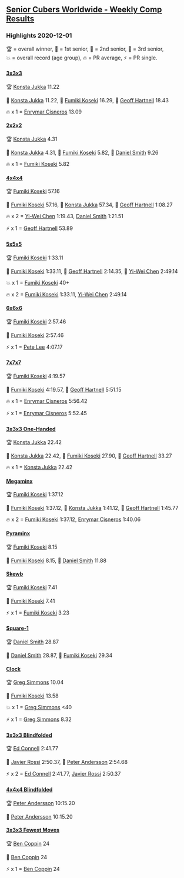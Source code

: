 <style>table {white-space: nowrap;}</style>

## [Senior Cubers Worldwide - Weekly Comp Results](/scw-comp/results/)
### Highlights 2020-12-01

<span style="white-space: nowrap;">🏆 = overall winner</span>, <span style="white-space: nowrap;">🥇 = 1st senior</span>, <span style="white-space: nowrap;">🥈 = 2nd senior</span>, <span style="white-space: nowrap;">🥉 = 3rd senior</span>, <span style="white-space: nowrap;">💥 = overall record (age group)</span>, <span style="white-space: nowrap;">🔥 = PR average</span>, <span style="white-space: nowrap;">⚡ = PR single</span>.

#### [3x3x3](333.md)

<span style="white-space: nowrap;">🏆 [Konsta Jukka](../../persons/konsta_jukka/333.md) 11.22</span>

<span style="white-space: nowrap;">🥇 [Konsta Jukka](../../persons/konsta_jukka/333.md) 11.22</span>, <span style="white-space: nowrap;">🥈 [Fumiki Koseki](../../persons/fumiki_koseki/333.md) 16.29</span>, <span style="white-space: nowrap;">🥉 [Geoff Hartnell](../../persons/geoff_hartnell/333.md) 18.43</span>

🔥 x 1 = <span style="white-space: nowrap;">[Enrymar Cisneros](../../persons/enrymar_cisneros/333.md) 13.09</span>

#### [2x2x2](222.md)

<span style="white-space: nowrap;">🏆 [Konsta Jukka](../../persons/konsta_jukka/222.md) 4.31</span>

<span style="white-space: nowrap;">🥇 [Konsta Jukka](../../persons/konsta_jukka/222.md) 4.31</span>, <span style="white-space: nowrap;">🥈 [Fumiki Koseki](../../persons/fumiki_koseki/222.md) 5.82</span>, <span style="white-space: nowrap;">🥉 [Daniel Smith](../../persons/daniel_smith/222.md) 9.26</span>

🔥 x 1 = <span style="white-space: nowrap;">[Fumiki Koseki](../../persons/fumiki_koseki/222.md) 5.82</span>

#### [4x4x4](444.md)

<span style="white-space: nowrap;">🏆 [Fumiki Koseki](../../persons/fumiki_koseki/444.md) 57.16</span>

<span style="white-space: nowrap;">🥇 [Fumiki Koseki](../../persons/fumiki_koseki/444.md) 57.16</span>, <span style="white-space: nowrap;">🥈 [Konsta Jukka](../../persons/konsta_jukka/444.md) 57.34</span>, <span style="white-space: nowrap;">🥉 [Geoff Hartnell](../../persons/geoff_hartnell/444.md) 1:08.27</span>

🔥 x 2 = <span style="white-space: nowrap;">[Yi-Wei Chen](../../persons/yi_wei_chen/444.md) 1:19.43</span>, <span style="white-space: nowrap;">[Daniel Smith](../../persons/daniel_smith/444.md) 1:21.51</span>

⚡ x 1 = <span style="white-space: nowrap;">[Geoff Hartnell](../../persons/geoff_hartnell/444.md) 53.89</span>

#### [5x5x5](555.md)

<span style="white-space: nowrap;">🏆 [Fumiki Koseki](../../persons/fumiki_koseki/555.md) 1:33.11</span>

<span style="white-space: nowrap;">🥇 [Fumiki Koseki](../../persons/fumiki_koseki/555.md) 1:33.11</span>, <span style="white-space: nowrap;">🥈 [Geoff Hartnell](../../persons/geoff_hartnell/555.md) 2:14.35</span>, <span style="white-space: nowrap;">🥉 [Yi-Wei Chen](../../persons/yi_wei_chen/555.md) 2:49.14</span>

💥 x 1 = <span style="white-space: nowrap;">[Fumiki Koseki](../../persons/fumiki_koseki/555.md) 40+</span>

🔥 x 2 = <span style="white-space: nowrap;">[Fumiki Koseki](../../persons/fumiki_koseki/555.md) 1:33.11</span>, <span style="white-space: nowrap;">[Yi-Wei Chen](../../persons/yi_wei_chen/555.md) 2:49.14</span>

#### [6x6x6](666.md)

<span style="white-space: nowrap;">🏆 [Fumiki Koseki](../../persons/fumiki_koseki/666.md) 2:57.46</span>

<span style="white-space: nowrap;">🥇 [Fumiki Koseki](../../persons/fumiki_koseki/666.md) 2:57.46</span>

⚡ x 1 = <span style="white-space: nowrap;">[Pete Lee](../../persons/pete_lee/666.md) 4:07.17</span>

#### [7x7x7](777.md)

<span style="white-space: nowrap;">🏆 [Fumiki Koseki](../../persons/fumiki_koseki/777.md) 4:19.57</span>

<span style="white-space: nowrap;">🥇 [Fumiki Koseki](../../persons/fumiki_koseki/777.md) 4:19.57</span>, <span style="white-space: nowrap;">🥈 [Geoff Hartnell](../../persons/geoff_hartnell/777.md) 5:51.15</span>

🔥 x 1 = <span style="white-space: nowrap;">[Enrymar Cisneros](../../persons/enrymar_cisneros/777.md) 5:56.42</span>

⚡ x 1 = <span style="white-space: nowrap;">[Enrymar Cisneros](../../persons/enrymar_cisneros/777.md) 5:52.45</span>

#### [3x3x3 One-Handed](333oh.md)

<span style="white-space: nowrap;">🏆 [Konsta Jukka](../../persons/konsta_jukka/333oh.md) 22.42</span>

<span style="white-space: nowrap;">🥇 [Konsta Jukka](../../persons/konsta_jukka/333oh.md) 22.42</span>, <span style="white-space: nowrap;">🥈 [Fumiki Koseki](../../persons/fumiki_koseki/333oh.md) 27.90</span>, <span style="white-space: nowrap;">🥉 [Geoff Hartnell](../../persons/geoff_hartnell/333oh.md) 33.27</span>

🔥 x 1 = <span style="white-space: nowrap;">[Konsta Jukka](../../persons/konsta_jukka/333oh.md) 22.42</span>

#### [Megaminx](minx.md)

<span style="white-space: nowrap;">🏆 [Fumiki Koseki](../../persons/fumiki_koseki/minx.md) 1:37.12</span>

<span style="white-space: nowrap;">🥇 [Fumiki Koseki](../../persons/fumiki_koseki/minx.md) 1:37.12</span>, <span style="white-space: nowrap;">🥈 [Konsta Jukka](../../persons/konsta_jukka/minx.md) 1:41.12</span>, <span style="white-space: nowrap;">🥉 [Geoff Hartnell](../../persons/geoff_hartnell/minx.md) 1:45.77</span>

🔥 x 2 = <span style="white-space: nowrap;">[Fumiki Koseki](../../persons/fumiki_koseki/minx.md) 1:37.12</span>, <span style="white-space: nowrap;">[Enrymar Cisneros](../../persons/enrymar_cisneros/minx.md) 1:40.06</span>

#### [Pyraminx](pyram.md)

<span style="white-space: nowrap;">🏆 [Fumiki Koseki](../../persons/fumiki_koseki/pyram.md) 8.15</span>

<span style="white-space: nowrap;">🥇 [Fumiki Koseki](../../persons/fumiki_koseki/pyram.md) 8.15</span>, <span style="white-space: nowrap;">🥈 [Daniel Smith](../../persons/daniel_smith/pyram.md) 11.88</span>

#### [Skewb](skewb.md)

<span style="white-space: nowrap;">🏆 [Fumiki Koseki](../../persons/fumiki_koseki/skewb.md) 7.41</span>

<span style="white-space: nowrap;">🥇 [Fumiki Koseki](../../persons/fumiki_koseki/skewb.md) 7.41</span>

⚡ x 1 = <span style="white-space: nowrap;">[Fumiki Koseki](../../persons/fumiki_koseki/skewb.md) 3.23</span>

#### [Square-1](sq1.md)

<span style="white-space: nowrap;">🏆 [Daniel Smith](../../persons/daniel_smith/sq1.md) 28.87</span>

<span style="white-space: nowrap;">🥇 [Daniel Smith](../../persons/daniel_smith/sq1.md) 28.87</span>, <span style="white-space: nowrap;">🥈 [Fumiki Koseki](../../persons/fumiki_koseki/sq1.md) 29.34</span>

#### [Clock](clock.md)

<span style="white-space: nowrap;">🏆 [Greg Simmons](../../persons/greg_simmons/clock.md) 10.04</span>

<span style="white-space: nowrap;">🥇 [Fumiki Koseki](../../persons/fumiki_koseki/clock.md) 13.58</span>

💥 x 1 = <span style="white-space: nowrap;">[Greg Simmons](../../persons/greg_simmons/clock.md) <40</span>

⚡ x 1 = <span style="white-space: nowrap;">[Greg Simmons](../../persons/greg_simmons/clock.md) 8.32</span>

#### [3x3x3 Blindfolded](333bf.md)

<span style="white-space: nowrap;">🏆 [Ed Connell](../../persons/ed_connell/333bf.md) 2:41.77</span>

<span style="white-space: nowrap;">🥇 [Javier Rossi](../../persons/javier_rossi/333bf.md) 2:50.37</span>, <span style="white-space: nowrap;">🥈 [Peter Andersson](../../persons/peter_andersson/333bf.md) 2:54.68</span>

⚡ x 2 = <span style="white-space: nowrap;">[Ed Connell](../../persons/ed_connell/333bf.md) 2:41.77</span>, <span style="white-space: nowrap;">[Javier Rossi](../../persons/javier_rossi/333bf.md) 2:50.37</span>

#### [4x4x4 Blindfolded](444bf.md)

<span style="white-space: nowrap;">🏆 [Peter Andersson](../../persons/peter_andersson/444bf.md) 10:15.20</span>

<span style="white-space: nowrap;">🥇 [Peter Andersson](../../persons/peter_andersson/444bf.md) 10:15.20</span>

#### [3x3x3 Fewest Moves](333fm.md)

<span style="white-space: nowrap;">🏆 [Ben Coppin](../../persons/ben_coppin/333fm.md) 24</span>

<span style="white-space: nowrap;">🥇 [Ben Coppin](../../persons/ben_coppin/333fm.md) 24</span>

⚡ x 1 = <span style="white-space: nowrap;">[Ben Coppin](../../persons/ben_coppin/333fm.md) 24</span>


<!-- Global site tag (gtag.js) - Google Analytics -->
<script async src="https://www.googletagmanager.com/gtag/js?id=UA-86348435-3"></script>
<script>window.dataLayer = window.dataLayer || []; function gtag() {dataLayer.push(arguments);} gtag('js', new Date()); gtag('config', 'UA-86348435-3');</script>
